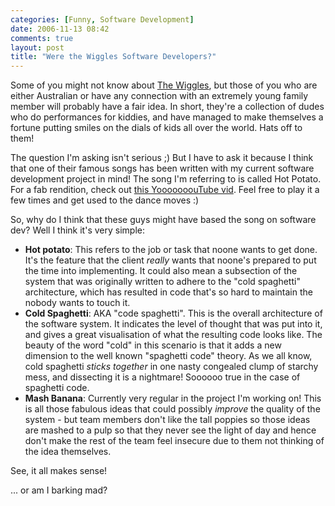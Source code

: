 ```yaml
---
categories: [Funny, Software Development]
date: 2006-11-13 08:42
comments: true
layout: post
title: "Were the Wiggles Software Developers?"
---
```

Some of you might not know about <a href="http://www.thewiggles.com.au/" title="The Wiggles" target="_blank">The Wiggles</a>, but those of you who are either Australian or have any connection with an extremely young family member will probably have a fair idea. In short, they're a collection of dudes who do performances for kiddies, and have managed to make themselves a fortune putting smiles on the dials of kids all over the world. Hats off to them!

The question I'm asking isn't serious ;) But I have to ask it because I think that one of their famous songs has been written with my current software development project in mind! The song I'm referring to is called Hot Potato. For a fab rendition, check out <a href="http://www.youtube.com/v/FV6nJxg7mM0" title="YouTube Video: The Wiggles" target="_blank">this YooooooouTube vid</a>. Feel free to play it a few times and get used to the dance moves :)

So, why do I think that these guys might have based the song on software dev? Well I think it's very simple:
<ul><li><strong>Hot potato</strong>: This refers to the job or task that noone wants to get done. It's the feature that the client <em>really</em> wants that noone's prepared to put the time into implementing. It could also mean a subsection of the system that was originally written to adhere to the "cold spaghetti" architecture, which has resulted in code that's so hard to maintain the nobody wants to touch it.</li><li><strong>Cold Spaghetti</strong>: AKA "code spaghetti". This is the overall architecture of the software system. It indicates the level of thought that was put into it, and gives a great visualisation of what the resulting code looks like. The beauty of the word "cold" in this scenario is that it adds a new dimension to the well known "spaghetti code" theory. As we all know, cold spaghetti <em>sticks together</em> in one nasty congealed clump of starchy mess, and dissecting it is a nightmare! Soooooo true in the case of spaghetti code.</li><li><strong>Mash Banana</strong>: Currently very regular in the project I'm working on! This is all those fabulous ideas that could possibly <em>improve</em> the quality of the system - but team members don't like the tall poppies so those ideas are mashed to a pulp so that they never see the light of day and hence don't make the rest of the team feel insecure due to them not thinking of the idea themselves.</li></ul>

See, it all makes sense!

... or am I barking mad?
